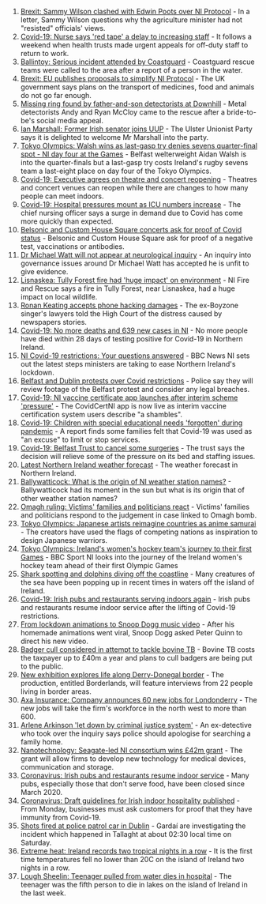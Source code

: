 1. [Brexit: Sammy Wilson clashed with Edwin Poots over NI Protocol](https://www.bbc.co.uk/news/uk-northern-ireland-57976548) - In a letter, Sammy Wilson questions why the agriculture minister had not "resisted" officials' views.
2. [Covid-19: Nurse says 'red tape' a delay to increasing staff](https://www.bbc.co.uk/news/uk-northern-ireland-57972101) - It follows a weekend when health trusts made urgent appeals for off-duty staff to return to work.
3. [Ballintoy: Serious incident attended by Coastguard](https://www.bbc.co.uk/news/uk-northern-ireland-57978452) - Coastguard rescue teams were called to the area after a report of a person in the water.
4. [Brexit: EU publishes proposals to simplify NI Protocol](https://www.bbc.co.uk/news/uk-northern-ireland-57978453) - The UK government says plans on the transport of medicines, food and animals do not go far enough.
5. [Missing ring found by father-and-son detectorists at Downhill](https://www.bbc.co.uk/news/uk-northern-ireland-57975051) - Metal detectorists Andy and Ryan McCloy came to the rescue after a bride-to-be's social media appeal.
6. [Ian Marshall: Former Irish senator joins UUP](https://www.bbc.co.uk/news/uk-northern-ireland-57981950) - The Ulster Unionist Party says it is delighted to welcome Mr Marshall into the party.
7. [Tokyo Olympics: Walsh wins as last-gasp try denies sevens quarter-final spot - NI day four at the Games](https://www.bbc.co.uk/sport/olympics/57980696) - Belfast welterweight Aidan Walsh is into the quarter-finals but a last-gasp try costs Ireland's rugby sevens team a last-eight place on day four of the Tokyo Olympics.
8. [Covid-19: Executive agrees on theatre and concert reopening](https://www.bbc.co.uk/news/uk-northern-ireland-57965166) - Theatres and concert venues can reopen while there are changes to how many people can meet indoors.
9. [Covid-19: Hospital pressures mount as ICU numbers increase](https://www.bbc.co.uk/news/uk-northern-ireland-57968664) - The chief nursing officer says a surge in demand due to Covid has come more quickly than expected.
10. [Belsonic and Custom House Square concerts ask for proof of Covid status](https://www.bbc.co.uk/news/uk-northern-ireland-57974083) - Belsonic and Custom House Square ask for proof of a negative test, vaccinations or antibodies.
11. [Dr Michael Watt will not appear at neurological inquiry](https://www.bbc.co.uk/news/uk-northern-ireland-57972150) - An inquiry into governance issues around Dr Michael Watt has accepted he is unfit to give evidence.
12. [Lisnaskea: Tully Forest fire had 'huge impact' on environment](https://www.bbc.co.uk/news/uk-northern-ireland-57964348) - NI Fire and Rescue says a fire in Tully Forest, near Lisnaskea, had a huge impact on local wildlife.
13. [Ronan Keating accepts phone hacking damages](https://www.bbc.co.uk/news/entertainment-arts-57967494) - The ex-Boyzone singer's lawyers told the High Court of the distress caused by newspapers stories.
14. [Covid-19: No more deaths and 639 new cases in NI](https://www.bbc.co.uk/news/uk-northern-ireland-57974080) - No more people have died within 28 days of testing positive for Covid-19 in Northern Ireland.
15. [NI Covid-19 restrictions: Your questions answered](https://www.bbc.co.uk/news/uk-northern-ireland-54117810) - BBC News NI sets out the latest steps ministers are taking to ease Northern Ireland's lockdown.
16. [Belfast and Dublin protests over Covid restrictions](https://www.bbc.co.uk/news/uk-northern-ireland-57957405) - Police say they will review footage of the Belfast protest and consider any legal breaches.
17. [Covid-19: NI vaccine certificate app launches after interim scheme 'pressure'](https://www.bbc.co.uk/news/uk-northern-ireland-57946702) - The CovidCertNI app is now live as interim vaccine certification system users describe "a shambles".
18. [Covid-19: Children with special educational needs 'forgotten' during pandemic](https://www.bbc.co.uk/news/uk-northern-ireland-57948640) - A report finds some families felt that Covid-19 was used as "an excuse" to limit or stop services.
19. [Covid-19: Belfast Trust to cancel some surgeries](https://www.bbc.co.uk/news/uk-northern-ireland-57940347) - The trust says the decision will relieve some of the pressure on its bed and staffing issues.
20. [Latest Northern Ireland weather forecast](https://www.bbc.co.uk/news/uk-northern-ireland-26018439) - The weather forecast in Northern Ireland.
21. [Ballywatticock: What is the origin of NI weather station names?](https://www.bbc.co.uk/news/uk-northern-ireland-57914914) - Ballywatticock had its moment in the sun but what is its origin that of other weather station names?
22. [Omagh ruling: Victims' families and politicians react](https://www.bbc.co.uk/news/uk-northern-ireland-57940348) - Victims' families and politicians respond to the judgement in case linked to Omagh bomb.
23. [Tokyo Olympics: Japanese artists reimagine countries as anime samurai](https://www.bbc.co.uk/news/world-asia-57911348) - The creators have used the flags of competing nations as inspiration to design Japanese warriors.
24. [Tokyo Olympics: Ireland's women's hockey team's journey to their first Games](https://www.bbc.co.uk/sport/olympics/57877092) - BBC Sport NI looks into the journey of the Ireland women's hockey team ahead of their first Olympic Games
25. [Shark spotting and dolphins diving off the coastline](https://www.bbc.co.uk/news/57977019) - Many creatures of the sea have been popping up in recent times in waters off the island of Ireland.
26. [Covid-19: Irish pubs and restaurants serving indoors again](https://www.bbc.co.uk/news/world-europe-57977854) - Irish pubs and restaurants resume indoor service after the lifting of Covid-19 restrictions.
27. [From lockdown animations to Snoop Dogg music video](https://www.bbc.co.uk/news/uk-northern-ireland-57916539) - After his homemade animations went viral, Snoop Dogg asked Peter Quinn to direct his new video.
28. [Badger cull considered in attempt to tackle bovine TB](https://www.bbc.co.uk/news/uk-northern-ireland-57949842) - Bovine TB costs the taxpayer up to £40m a year and plans to cull badgers are being put to the public.
29. [New exhibition explores life along Derry-Donegal border](https://www.bbc.co.uk/news/uk-northern-ireland-foyle-west-57885075) - The production, entitled Borderlands, will feature interviews from 22 people living in border areas.
30. [Axa Insurance: Company announces 60 new jobs for Londonderry](https://www.bbc.co.uk/news/uk-northern-ireland-foyle-west-57932797) - The new jobs will take the firm's workforce in the north west to more than 600.
31. [Arlene Arkinson 'let down by criminal justice system'](https://www.bbc.co.uk/news/uk-northern-ireland-57927563) - An ex-detective who took over the inquiry says police should apologise for searching a family home.
32. [Nanotechnology: Seagate-led NI consortium wins £42m grant](https://www.bbc.co.uk/news/uk-northern-ireland-57926963) - The grant will allow firms to develop new technology for medical devices, communication and storage.
33. [Coronavirus: Irish pubs and restaurants resume indoor service](https://www.bbc.co.uk/news/world-europe-57965158) - Many pubs, especially those that don't serve food, have been closed since March 2020.
34. [Coronavirus: Draft guidelines for Irish indoor hospitality published](https://www.bbc.co.uk/news/world-europe-57949844) - From Monday, businesses must ask customers for proof that they have immunity from Covid-19.
35. [Shots fired at police patrol car in Dublin](https://www.bbc.co.uk/news/world-europe-57955148) - Gardaí are investigating the incident which happened in Tallaght at about 02:30 local time on Saturday.
36. [Extreme heat: Ireland records two tropical nights in a row](https://www.bbc.co.uk/news/world-europe-57941663) - It is the first time temperatures fell no lower than 20C on the island of Ireland two nights in a row.
37. [Lough Sheelin: Teenager pulled from water dies in hospital](https://www.bbc.co.uk/news/world-europe-57940577) - The teenager was the fifth person to die in lakes on the island of Ireland in the last week.
